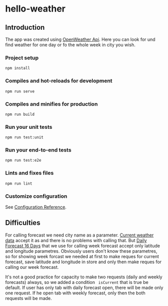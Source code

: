 # hello-weather

## Introduction
The app was created using [OpenWeather Api](https://openweathermap.org/api). Here you can look for und find weather for one day or fo the whole week in city you wish.

### Project setup
```
npm install
```

### Compiles and hot-reloads for development
```
npm run serve
```

### Compiles and minifies for production
```
npm run build
```

### Run your unit tests
```
npm run test:unit
```

### Run your end-to-end tests
```
npm run test:e2e
```

### Lints and fixes files
```
npm run lint
```

### Customize configuration
See [Configuration Reference](https://cli.vuejs.org/config/).


## Difficulties 
For calling forecast we need city name as a parameter. [Current weather data](https://openweathermap.org/current) accept it as and there is no problems with calling that. But [Daily Forecast 16 Days](https://openweathermap.org/forecast16) that we use for calling week forecast accept only latitude and longitude parametres. Obviously users don't know these parametres, so for showing week forcast we needed at first to make reques for current forecast, save latitude and longitude in store and only then make reques for calling our week forecast.

It's not a good practice for capacity to make two requests (daily and weekly forecasts) always, so we added a condition ``` isCurrent``` that is true be default. If user has only tab with daily forecast open, there will be made only one request. If he open tab with weekly forecast, only then the both requests will be made.





